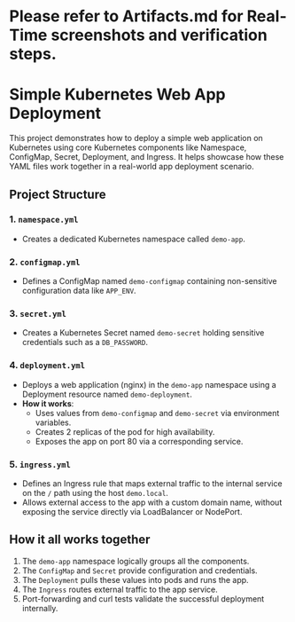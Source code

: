# Please refer to Artifacts.md for Real-Time screenshots and verification steps.

# Simple Kubernetes Web App Deployment

This project demonstrates how to deploy a simple web application on Kubernetes using core Kubernetes components like Namespace, ConfigMap, Secret, Deployment, and Ingress. It helps showcase how these YAML files work together in a real-world app deployment scenario.

## Project Structure

### 1. `namespace.yml`
-  Creates a dedicated Kubernetes namespace called `demo-app`.


### 2. `configmap.yml`
- Defines a ConfigMap named `demo-configmap` containing non-sensitive configuration data like `APP_ENV`.


### 3. `secret.yml`
- Creates a Kubernetes Secret named `demo-secret` holding sensitive credentials such as a `DB_PASSWORD`.


### 4. `deployment.yml`
- Deploys a web application (nginx) in the `demo-app` namespace using a Deployment resource named `demo-deployment`.
- **How it works**:
  - Uses values from `demo-configmap` and `demo-secret` via environment variables.
  - Creates 2 replicas of the pod for high availability.
  - Exposes the app on port 80 via a corresponding service.

### 5. `ingress.yml`
-  Defines an Ingress rule that maps external traffic to the internal service on the `/` path using the host `demo.local`.
-  Allows external access to the app with a custom domain name, without exposing the service directly via LoadBalancer or NodePort.


## How it all works together

1. The `demo-app` namespace logically groups all the components.
2. The `ConfigMap` and `Secret` provide configuration and credentials.
3. The `Deployment` pulls these values into pods and runs the app.
4. The `Ingress` routes external traffic to the app service.
5. Port-forwarding and curl tests validate the successful deployment internally.

